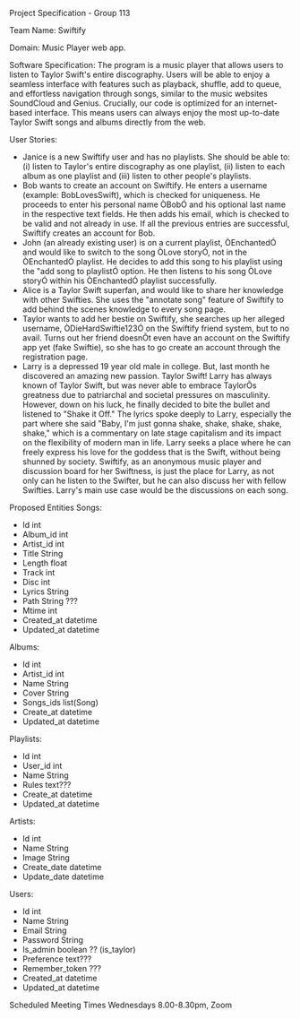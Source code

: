 Project Specification  - Group 113

Team Name:
Swiftify

Domain:
Music Player web app.

Software Specification:
The program is a music player that allows users to listen to Taylor Swift's entire discography. Users will be able to enjoy a seamless interface with features such as playback, shuffle, add to queue, and effortless navigation through songs, similar to the music websites SoundCloud and Genius. Crucially, our code is optimized for an internet-based interface. This means users can always enjoy the most up-to-date Taylor Swift songs and albums directly from the web. 

User Stories:
- Janice is a new Swiftify user and has no playlists. She should be able to: (i) listen to Taylor's entire discography as one playlist, (ii) listen to each album as one playlist and (iii) listen to other people's playlists.
- Bob wants to create an account on Swiftify. He enters a username (example: BobLovesSwift), which is checked for uniqueness. He proceeds to enter his personal name ÒBobÓ and his optional last name in the respective text fields. He then adds his email, which is checked to be valid and not already in use. If all the previous entries are successful, Swiftify creates an account for Bob.
- John (an already existing user) is on a current playlist, ÒEnchantedÓ and would like to switch to the song ÒLove storyÓ, not in the ÒEnchantedÓ playlist. He decides to add this song to his playlist using the "add song to playlistÓ option. He then listens to his song ÒLove storyÓ within his ÒEnchantedÓ playlist successfully.
- Alice is a Taylor Swift superfan, and would like to share her knowledge with other Swifties. She uses the "annotate song" feature of Swiftify to add behind the scenes knowledge to every song page.
- Taylor wants to add her bestie on Swiftify, she searches up her alleged username, ÒDieHardSwiftie123Ó on the Swiftify friend system, but to no avail. Turns out her friend doesnÕt even have an account on the Swiftify app yet (fake Swiftie), so she has to go create an account through the registration page.
- Larry is a depressed 19 year old male in college. But, last month he discovered an amazing new passion. Taylor Swift! Larry has always known of Taylor Swift, but was never able to embrace TaylorÕs greatness due to patriarchal and societal pressures on masculinity. However, down on his luck, he finally decided to bite the bullet and listened to "Shake it Off." The lyrics spoke deeply to Larry, especially the part where she said "Baby, I'm just gonna shake, shake, shake, shake, shake," which is a commentary on late stage capitalism and its impact on the flexibility of modern man in life. Larry seeks a place where he can freely express his love for the goddess that is the Swift, without being shunned by society. Swiftify, as an anonymous music player and discussion board for her Swiftness, is just the place for Larry, as not only can he listen to the Swifter, but he can also discuss her with fellow Swifties. Larry's main use case would be the discussions on each song.

Proposed Entities 
Songs:
- Id int
- Album_id int
- Artist_id int
- Title String
- Length float
- Track int
- Disc int
- Lyrics String
- Path String ???
- Mtime int 
- Created_at datetime
- Updated_at datetime

Albums:
- Id int
- Artist_id int
- Name String
- Cover String
- Songs_ids list(Song)
- Create_at datetime
- Updated_at datetime

Playlists:
- Id int
- User_id int
- Name String
- Rules text???
- Create_at datetime
- Updated_at datetime

Artists:
- Id int 
- Name String
- Image String
- Create_date datetime
- Update_date datetime

Users:
- Id int
- Name String 
- Email String 
- Password String 
- Is_admin boolean ?? (is_taylor)
- Preference text??? 
- Remember_token ??? 
- Created_at datetime 
- Updated_at datetime

Scheduled Meeting Times
Wednesdays 8.00-8.30pm, Zoom

